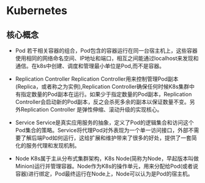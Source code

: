 # Kubernetes
## 核心概念
* Pod
若干相关容器的组合，Pod包含的容器运行在同一台宿主机上，这些容器使用相同的网络命名空间、IP地址和端口，相互之间能通过localhost来发现和通信。在k8s中创建、调度和管理最小单位是Pod,而不是容器。

* Replication Controller
Replication Controller用来控制管理Pod副本(Replica，或者称之为实例),Replication Controller确保任何时候K8s集群中有指定数量的Pod副本在运行。如果少于指定数量的Pod副本，Replication Controller会启动新的Pod副本，反之会杀死多余的副本以保证数量不变。另外Replication Controller 是弹性伸缩、滚动升级的实现核心。

* Service
Service是真实应用服务的抽象，定义了Pod的逻辑集合和访问这个Pod集合的策略。Service将代理Pod对外表现为一个单一访问接口，外部不需要了解后端Pod如何运行，这给扩展和维护带来了很多的好处，提供了一套简化的服务代理和发现机制。

* Node
K8s属于主从分布式集群架构，K8s Node(简称为Node，早起版本叫做Minion)运行并管理容器。Node作为K8s的操作单元，用来分配给Pod(或者说容器)进行绑定，Pod最终运行在Node上，Node可以认为是Pod的宿主机。
